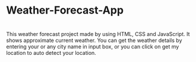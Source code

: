 # Weather-Forecast-App
#
This weather forecast project made by using HTML, CSS and JavaScript.
It shows approximate current weather.
You can get the weather details by entering your or any city name in input box, or you can click on get my location to auto detect your location. 
